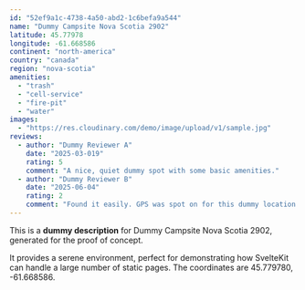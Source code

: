```yaml
---
id: "52ef9a1c-4738-4a50-abd2-1c6befa9a544"
name: "Dummy Campsite Nova Scotia 2902"
latitude: 45.77978
longitude: -61.668586
continent: "north-america"
country: "canada"
region: "nova-scotia"
amenities:
  - "trash"
  - "cell-service"
  - "fire-pit"
  - "water"
images:
  - "https://res.cloudinary.com/demo/image/upload/v1/sample.jpg"
reviews:
  - author: "Dummy Reviewer A"
    date: "2025-03-019"
    rating: 5
    comment: "A nice, quiet dummy spot with some basic amenities."
  - author: "Dummy Reviewer B"
    date: "2025-06-04"
    rating: 2
    comment: "Found it easily. GPS was spot on for this dummy location."
---
```


This is a **dummy description** for Dummy Campsite Nova Scotia 2902, generated for the proof of concept.

It provides a serene environment, perfect for demonstrating how SvelteKit can handle a large number of static pages. The coordinates are 45.779780, -61.668586.
